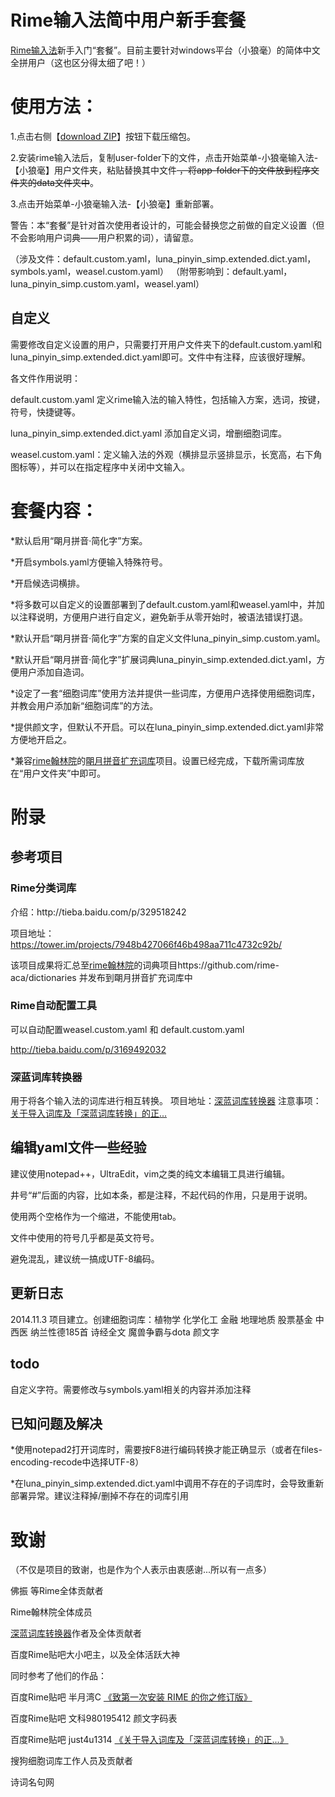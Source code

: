 Rime输入法简中用户新手套餐
==========

<a href="http://rime.im/">Rime输入法</a>新手入门“套餐”。目前主要针对windows平台（小狼毫）的简体中文全拼用户（这也区分得太细了吧！）


<h1>使用方法：</h1>

1.点击右侧【<a href="https://github.com/ACsediment/RimeNewbie/archive/master.zip">download ZIP</a>】按钮下载压缩包。

2.安装rime输入法后，复制user-folder下的文件，点击开始菜单-小狼毫输入法-【小狼毫】用户文件夹，粘贴替换其中文件<del> ，将app-folder下的文件放到程序文件夹的data文件夹中</del>。

3.点击开始菜单-小狼毫输入法-【小狼毫】重新部署。

警告：本“套餐”是针对首次使用者设计的，可能会替换您之前做的自定义设置（但不会影响用户词典——用户积累的词），请留意。

（涉及文件：default.custom.yaml，luna_pinyin_simp.extended.dict.yaml，symbols.yaml，weasel.custom.yaml）
（附带影响到：default.yaml，luna_pinyin_simp.custom.yaml，weasel.yaml）

<h2>自定义</h2>
需要修改自定义设置的用户，只需要打开用户文件夹下的default.custom.yaml和luna_pinyin_simp.extended.dict.yaml即可。文件中有注释，应该很好理解。

各文件作用说明：

default.custom.yaml 定义rime输入法的输入特性，包括输入方案，选词，按键，符号，快捷键等。

luna_pinyin_simp.extended.dict.yaml 添加自定义词，增删细胞词库。

weasel.custom.yaml：定义输入法的外观（横排显示竖排显示，长宽高，右下角图标等），并可以在指定程序中关闭中文输入。


<h1>套餐内容：</h1>

*默认启用“朙月拼音·简化字”方案。

*开启symbols.yaml方便输入特殊符号。

*开启候选词横排。

*将多数可以自定义的设置部署到了default.custom.yaml和weasel.yaml中，并加以注释说明，方便用户进行自定义，避免新手从零开始时，被语法错误打退。

*默认开启“朙月拼音·简化字”方案的自定义文件luna_pinyin_simp.custom.yaml。

*默认开启“朙月拼音·简化字”扩展词典luna_pinyin_simp.extended.dict.yaml，方便用户添加自造词。

*设定了一套“细胞词库”使用方法并提供一些词库，方便用户选择使用细胞词库，并教会用户添加新“细胞词库”的方法。

*提供颜文字，但默认不开启。可以在luna_pinyin_simp.extended.dict.yaml非常方便地开启之。

*兼容<a href="https://github.com/rime-aca">rime翰林院</a>的<a href="https://github.com/rime-aca/dictionaries/tree/master/luna_pinyin.dict">朙月拼音扩充词库</a>项目。设置已经完成，下载所需词库放在“用户文件夹”中即可。




<h1>附录</h1>
<h2>参考项目</h2>
<h3>Rime分类词库</h3>
介绍：http://tieba.baidu.com/p/329518242

项目地址：https://tower.im/projects/7948b427066f46b498aa711c4732c92b/

该项目成果将汇总至<a href=https://github.com/rime-aca>rime翰林院</a>的词典项目https://github.com/rime-aca/dictionaries
并发布到朙月拼音扩充词库中

<h3>Rime自动配置工具</h3>
可以自动配置weasel.custom.yaml 和 default.custom.yaml

http://tieba.baidu.com/p/3169492032

<h3>深蓝词库转换器</h3>
用于将各个输入法的词库进行相互转换。
项目地址：<a href="https://code.google.com/p/imewlconverter/">深蓝词库转换器</a>
注意事项： <a href="http://tieba.baidu.com/p/2757690418">关于导入词库及「深蓝词库转换」的正...</a>

<h2>编辑yaml文件一些经验</h2>
建议使用notepad++，UltraEdit，vim之类的纯文本编辑工具进行编辑。

井号“#”后面的内容，比如本条，都是注释，不起代码的作用，只是用于说明。

使用两个空格作为一个缩进，不能使用tab。

文件中使用的符号几乎都是英文符号。

避免混乱，建议统一搞成UTF-8编码。

<h2>更新日志</h2>

2014.11.3 项目建立。创建细胞词库：植物学 化学化工 金融 地理地质 股票基金 中西医 纳兰性德185首 诗经全文 魔兽争霸与dota 颜文字

<h2>todo</h2>

自定义字符。需要修改与symbols.yaml相关的内容并添加注释

<h2>已知问题及解决</h2>

*使用notepad2打开词库时，需要按F8进行编码转换才能正确显示（或者在files-encoding-recode中选择UTF-8）

*在luna_pinyin_simp.extended.dict.yaml中调用不存在的子词库时，会导致重新部署异常。建议注释掉/删掉不存在的词库引用

<h1>致谢</h1>
（不仅是项目的致谢，也是作为个人表示由衷感谢...所以有一点多）

佛振 等Rime全体贡献者

Rime翰林院全体成员

<a href="https://code.google.com/p/imewlconverter/">深蓝词库转换器</a>作者及全体贡献者

百度Rime贴吧大小吧主，以及全体活跃大神

同时参考了他们的作品：

百度Rime贴吧  半月湾C  <a href="http://tieba.baidu.com/p/3288634121">《致第一次安装 RIME 的你之修订版》</a>

百度Rime贴吧  文科980195412  颜文字码表

百度Rime贴吧  just4u1314  <a href="http://tieba.baidu.com/p/2757690418">《关于导入词库及「深蓝词库转换」的正...》</a>

搜狗细胞词库工作人员及贡献者

诗词名句网
